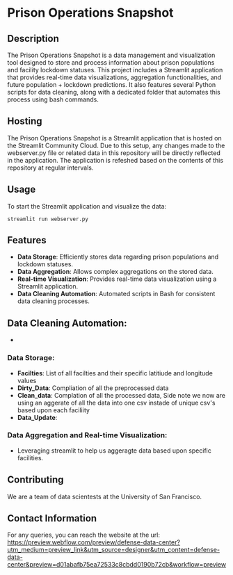 
# Prison Operations Snapshot

## Description
The Prison Operations Snapshot is a data management and visualization tool designed to store and process information about prison populations and facility lockdown statuses. This project includes a Streamlit application that provides real-time data visualizations, aggregation functionalities, and future population + lockdown predictions. It also features several Python scripts for data cleaning, along with a dedicated folder that automates this process using bash commands.

## Hosting
The Prison Operations Snapshot is a Streamlit application that is hosted on the Streamlit Community Cloud. Due to this setup, any changes made to the webserver.py file or related data in this repository will be directly reflected in the application. The application is refeshed based on the contents of this repository at regular intervals.

## Usage
To start the Streamlit application and visualize the data:
```
streamlit run webserver.py
```

## Features
- **Data Storage**: Efficiently stores data regarding prison populations and lockdown statuses.
- **Data Aggregation**: Allows complex aggregations on the stored data.
- **Real-time Visualization**: Provides real-time data visualization using a Streamlit application.
- **Data Cleaning Automation**: Automated scripts in Bash for consistent data cleaning processes.

## Data Cleaning Automation:
- 
### Data Storage:
- **Facilties**: List of all facilties and their specific latitiude and longitude values
- **Dirty_Data**: Compliation of all the preprocessed data
- **Clean_data**: Complation of all the processed data, Side note we now are using an aggerate of all the data into one csv instade of unique csv's based upon each faciliity
- **Data_Update**: 
### Data Aggregation and Real-time Visualization:
- Leveraging streamlit to help us aggeragte data based upon specific facilities.



## Contributing
We are a team of data scientests at the University of San Francisco. 

## Contact Information
For any queries, you can reach the website at the url: https://preview.webflow.com/preview/defense-data-center?utm_medium=preview_link&utm_source=designer&utm_content=defense-data-center&preview=d01abafb75ea72533c8cbdd0190b72cb&workflow=preview


